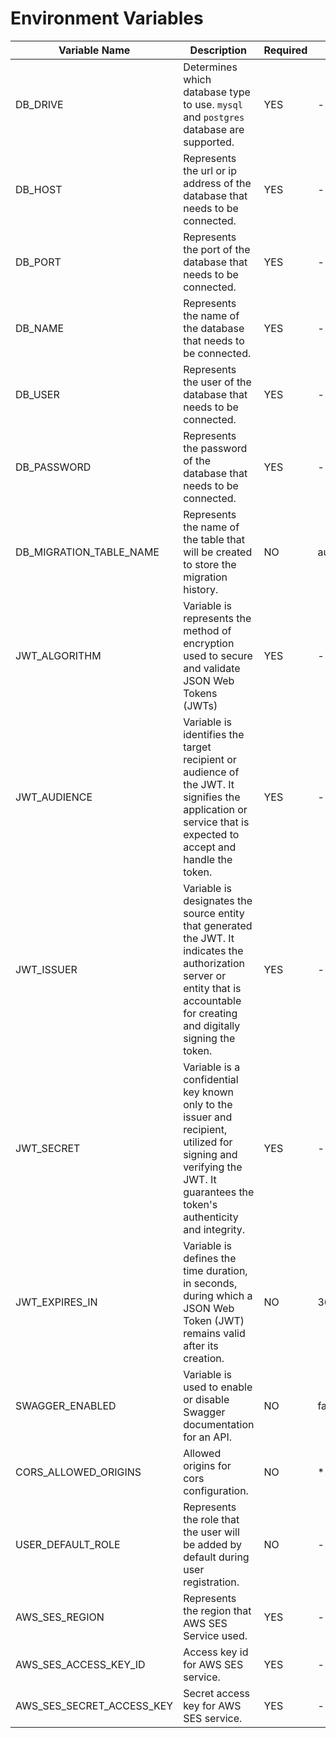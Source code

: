 # Environment Variables

| Variable Name             | Description                                                                                                                                                                        | Required | Default                |
| ------------------------- | ---------------------------------------------------------------------------------------------------------------------------------------------------------------------------------- | -------- | ---------------------- |
| DB_DRIVE                  | Determines which database type to use. `mysql` and `postgres` database are supported.                                                                                              | YES      | -                      |
| DB_HOST                   | Represents the url or ip address of the database that needs to be connected.                                                                                                       | YES      | -                      |
| DB_PORT                   | Represents the port of the database that needs to be connected.                                                                                                                    | YES      | -                      |
| DB_NAME                   | Represents the name of the database that needs to be connected.                                                                                                                    | YES      | -                      |
| DB_USER                   | Represents the user of the database that needs to be connected.                                                                                                                    | YES      | -                      |
| DB_PASSWORD               | Represents the password of the database that needs to be connected.                                                                                                                | YES      | -                      |
| DB_MIGRATION_TABLE_NAME   | Represents the name of the table that will be created to store the migration history.                                                                                              | NO       | auth_service_migration |
| JWT_ALGORITHM             | Variable is represents the method of encryption used to secure and validate JSON Web Tokens (JWTs)                                                                                 | YES      | -                      |
| JWT_AUDIENCE              | Variable is identifies the target recipient or audience of the JWT. It signifies the application or service that is expected to accept and handle the token.                       | YES      | -                      |
| JWT_ISSUER                | Variable is designates the source entity that generated the JWT. It indicates the authorization server or entity that is accountable for creating and digitally signing the token. | YES      | -                      |
| JWT_SECRET                | Variable is a confidential key known only to the issuer and recipient, utilized for signing and verifying the JWT. It guarantees the token's authenticity and integrity.           | YES      | -                      |
| JWT_EXPIRES_IN            | Variable is defines the time duration, in seconds, during which a JSON Web Token (JWT) remains valid after its creation.                                                           | NO       | 3600                   |
| SWAGGER_ENABLED           | Variable is used to enable or disable Swagger documentation for an API.                                                                                                            | NO       | false                  |
| CORS_ALLOWED_ORIGINS      | Allowed origins for cors configuration.                                                                                                                                            | NO       | \*                     |
| USER_DEFAULT_ROLE         | Represents the role that the user will be added by default during user registration.                                                                                               | NO       | -                      |
| AWS_SES_REGION            | Represents the region that AWS SES Service used.                                                                                                                                   | YES      | -                      |
| AWS_SES_ACCESS_KEY_ID     | Access key id for AWS SES service.                                                                                                                                                 | YES      | -                      |
| AWS_SES_SECRET_ACCESS_KEY | Secret access key for AWS SES service.                                                                                                                                             | YES      | -                      |
